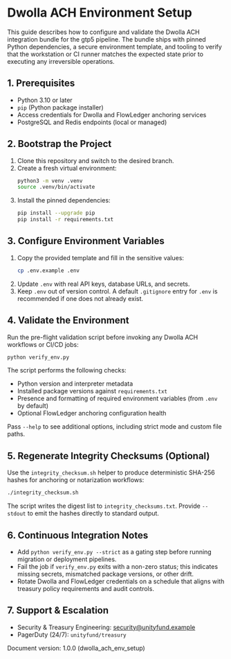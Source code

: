 # Dwolla ACH Environment Setup

This guide describes how to configure and validate the Dwolla ACH integration bundle for the gtp5 pipeline. The bundle ships with pinned Python dependencies, a secure environment template, and tooling to verify that the workstation or CI runner matches the expected state prior to executing any irreversible operations.

## 1. Prerequisites
- Python 3.10 or later
- `pip` (Python package installer)
- Access credentials for Dwolla and FlowLedger anchoring services
- PostgreSQL and Redis endpoints (local or managed)

## 2. Bootstrap the Project
1. Clone this repository and switch to the desired branch.
2. Create a fresh virtual environment:
   ```bash
   python3 -m venv .venv
   source .venv/bin/activate
   ```
3. Install the pinned dependencies:
   ```bash
   pip install --upgrade pip
   pip install -r requirements.txt
   ```

## 3. Configure Environment Variables
1. Copy the provided template and fill in the sensitive values:
   ```bash
   cp .env.example .env
   ```
2. Update `.env` with real API keys, database URLs, and secrets.
3. Keep `.env` out of version control. A default `.gitignore` entry for `.env` is recommended if one does not already exist.

## 4. Validate the Environment
Run the pre-flight validation script before invoking any Dwolla ACH workflows or CI/CD jobs:
```bash
python verify_env.py
```

The script performs the following checks:
- Python version and interpreter metadata
- Installed package versions against `requirements.txt`
- Presence and formatting of required environment variables (from `.env` by default)
- Optional FlowLedger anchoring configuration health

Pass `--help` to see additional options, including strict mode and custom file paths.

## 5. Regenerate Integrity Checksums (Optional)
Use the `integrity_checksum.sh` helper to produce deterministic SHA-256 hashes for anchoring or notarization workflows:
```bash
./integrity_checksum.sh
```

The script writes the digest list to `integrity_checksums.txt`. Provide `--stdout` to emit the hashes directly to standard output.

## 6. Continuous Integration Notes
- Add `python verify_env.py --strict` as a gating step before running migration or deployment pipelines.
- Fail the job if `verify_env.py` exits with a non-zero status; this indicates missing secrets, mismatched package versions, or other drift.
- Rotate Dwolla and FlowLedger credentials on a schedule that aligns with treasury policy requirements and audit controls.

## 7. Support & Escalation
- Security & Treasury Engineering: security@unityfund.example
- PagerDuty (24/7): `unityfund/treasury`

Document version: 1.0.0 (dwolla_ach_env_setup)
